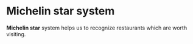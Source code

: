 # Michelin star system

**Michelin star** system helps us to recognize restaurants which are worth visiting.  
